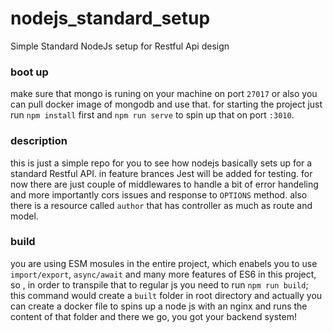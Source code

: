 # nodejs_standard_setup

Simple Standard NodeJs setup for Restful Api design

### boot up

make sure that mongo is runing on your machine on port `27017` or also you can pull docker image of mongodb and use that. for starting the project just run `npm install` first and `npm run serve` to spin up that on port `:3010`.

### description

this is just a simple repo for you to see how nodejs basically sets up for a standard Restful API. in feature brances Jest will be added for testing. for now there are just couple of middlewares to handle a bit of error handeling and more importantly cors issues and response to `OPTIONS` method. also there is a resource called `author` that has controller as much as route and model.

### build

you are using ESM mosules in the entire project, which enabels you to use `import/export`, `async/await` and many more features of ES6 in this project, so , in order to transpile that to regular js you need to run `npm run build`; this command would create a `built` folder in root directory and actually you can create a docker file to spins up a node js with an nginx and runs the content of that folder and there we go, you got your backend system!
